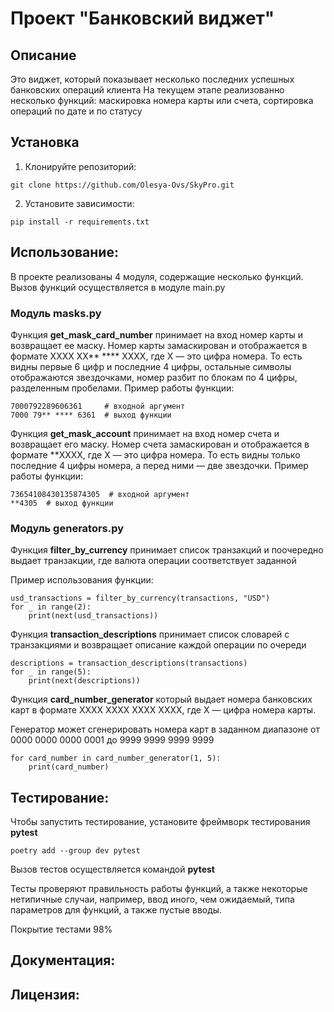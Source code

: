 # Проект "Банковский виджет"

## Описание
Это виджет, который показывает несколько последних успешных банковских операций клиента
На текущем этапе реализованно несколько функций: маскировка номера карты или счета,
сортировка операций по дате и по статусу

## Установка

1. Клонируйте репозиторий:
```
git clone https://github.com/Olesya-Ovs/SkyPro.git
```

2. Установите зависимости:
```
pip install -r requirements.txt
```
## Использование:
В проекте реализованы 4 модуля, содержащие несколько функций. Вызов функций осуществляется в модуле main.py

### Модуль masks.py
Функция **get_mask_card_number** принимает на вход номер карты и возвращает ее маску. Номер карты замаскирован
и отображается в формате XXXX XX** **** XXXX, где X — это цифра номера. То есть видны первые 6 цифр и последние 4 цифры,
остальные символы отображаются звездочками, номер разбит по блокам по 4 цифры, разделенным пробелами.
Пример работы функции:
```
7000792289606361     # входной аргумент
7000 79** **** 6361  # выход функции
```
Функция **get_mask_account** принимает на вход номер счета и возвращает его маску. Номер счета замаскирован и 
отображается в формате **XXXX, где X — это цифра номера. То есть видны только последние 4 цифры номера, а перед ними
— две звездочки. Пример работы функции:
```
73654108430135874305  # входной аргумент
**4305  # выход функции
```

### Модуль generators.py
Функция **filter_by_currency** принимает список транзакций и поочередно выдает транзакции, где валюта операции
соответствует заданной

Пример использования функции:
```
usd_transactions = filter_by_currency(transactions, "USD")
for _ in range(2):
    print(next(usd_transactions))
```
Функция **transaction_descriptions** принимает список словарей с транзакциями и возвращает описание каждой
операции по очереди
```
descriptions = transaction_descriptions(transactions)
for _ in range(5):
    print(next(descriptions))
```
Функция **card_number_generator** который выдает номера банковских карт в формате XXXX XXXX XXXX XXXX, 
где X  — цифра номера карты.

Генератор может сгенерировать номера карт в заданном диапазоне
от 0000 0000 0000 0001 до 9999 9999 9999 9999
```
for card_number in card_number_generator(1, 5):
    print(card_number)
```

## Тестирование:
Чтобы запустить тестирование, установите фреймворк тестирования **pytest**
```
poetry add --group dev pytest
```
Вызов тестов осуществляется командой **pytest**

Тесты проверяют правильность работы функций, а также некоторые нетипичные случаи, например,
ввод иного, чем ожидаемый, типа параметров для функций, а также пустые вводы.

Покрытие тестами 98%

## Документация:

## Лицензия:
